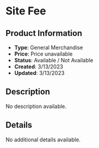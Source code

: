 # Site Fee

## Product Information
- **Type**: General Merchandise
- **Price**: Price unavailable
- **Status**: Available / Not Available
- **Created**: 3/13/2023
- **Updated**: 3/13/2023

## Description
No description available.



## Details
No additional details available.
